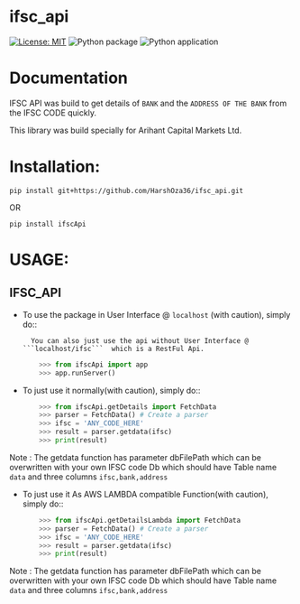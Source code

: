 # ifsc_api

[![License: MIT](https://img.shields.io/badge/License-MIT-yellow.svg)](https://opensource.org/licenses/MIT)
![Python package](https://github.com/HarshOza36/ifsc_api/workflows/Python%20package/badge.svg)
![Python application](https://github.com/HarshOza36/ifsc_api/workflows/Python%20application/badge.svg)

# Documentation

IFSC API was build to get details of ```BANK``` and the ```ADDRESS OF THE BANK``` from the IFSC CODE quickly.

This library was build specially for Arihant Capital Markets Ltd.

# Installation:
```pip install git+https://github.com/HarshOza36/ifsc_api.git```

OR

```pip install ifscApi```

# USAGE:

IFSC_API
--------

- To use the package in User Interface @ ```localhost``` (with caution), simply do::

        You can also just use the api without User Interface @ ```localhost/ifsc```  which is a RestFul Api.

    ```python
        >>> from ifscApi import app
        >>> app.runServer()
    ```

- To just use it normally(with caution), simply do::
    ```python
        >>> from ifscApi.getDetails import FetchData
        >>> parser = FetchData() # Create a parser
        >>> ifsc = 'ANY_CODE_HERE'
        >>> result = parser.getdata(ifsc)
        >>> print(result)
    ```
Note : The getdata function has parameter dbFilePath which can be overwritten with your own IFSC code Db which should have Table name ```data``` and three columns ```ifsc,bank,address```

- To just use it As AWS LAMBDA compatible Function(with caution), simply do::
    ```python
        >>> from ifscApi.getDetailsLambda import FetchData
        >>> parser = FetchData() # Create a parser
        >>> ifsc = 'ANY_CODE_HERE'
        >>> result = parser.getdata(ifsc)
        >>> print(result)
    ```
Note : The getdata function has parameter dbFilePath which can be overwritten with your own IFSC code Db which should have Table name ```data``` and three columns ```ifsc,bank,address```
